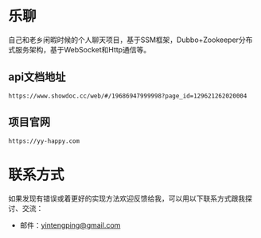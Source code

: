 # 乐聊

自己和老乡闲暇时候的个人聊天项目，基于SSM框架，Dubbo+Zookeeper分布式服务架构，基于WebSocket和Http通信等。

## api文档地址

`https://www.showdoc.cc/web/#/19686947999998?page_id=129621262020004`

## 项目官网
`https://yy-happy.com`

# 联系方式

如果发现有错误或着更好的实现方法欢迎反馈给我，可以用以下联系方式跟我探讨、交流：

* 邮件：yintengping@gmail.com
